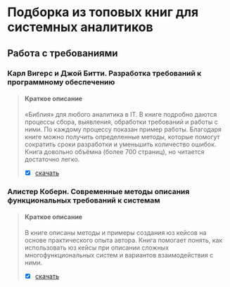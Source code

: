 # Подборка из топовых книг для системных аналитиков
## Работа с требованиями
 ### Карл Вигерс и Джой Битти. Разработка требований к программному обеспечению 
> #### Краткое описание
> «Библия» для любого аналитика в IT. В книге подробно даются процессы сбора, выявления, обработки требований и работы с ними. По каждому процессу показан пример работы. Благодаря книге можно получить определенные методы, которые помогут сократить сроки разработки и уменьшить количество ошибок. Книга довольно объёмна (более 700 страниц), но читается достаточно легко.
>
> - [x] [скачать](https://drive.google.com/file/d/1D2JkH1FNv3OkFHkzIZUckkUwkk1xls71/view?usp=drive_link)

 ### Алистер Коберн. Современные методы описания функциональных требований к системам
> #### Краткое описание
> В книге описаны методы и примеры создания юз кейсов на основе практического опыта автора. Книга помогает понять, как использовать юз кейсы при описании сложных многофункциональных систем и вариантов взаимодействия с ними.
>
> - [x] [скачать](https://drive.google.com/file/d/1kFX2RY-Zo7tW4UhOQwxarY2a-uDYB95n/view?usp=drive_link)

